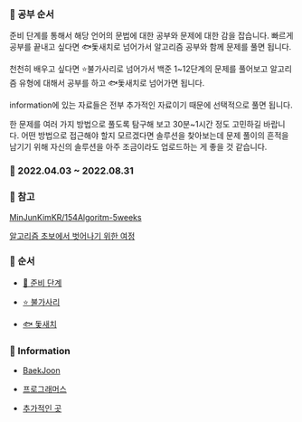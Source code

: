 ### 🐋 공부 순서

준비 단계를 통해서 해당 언어의 문법에 대한 공부와 문제에 대한 감을 잡습니다. 빠르게 공부를 끝내고 싶다면 🐟돛새치로 넘어가서 알고리즘 공부와 함께 문제를 풀면 됩니다.

천천히 배우고 싶다면 ⭐️불가사리로 넘어가서 백준 1~12단계의 문제를 풀어보고 알고리즘 유형에 대해서 공부를 하고 🐟돛새치로 넘어가면 됩니다.

information에 있는 자료들은 전부 추가적인 자료이기 때문에 선택적으로 풀면 됩니다.

한 문제를 여러 가지 방법으로 풀도록 탐구해 보고 30분~1시간 정도 고민하길 바랍니다. 어떤 방법으로 접근해야 할지 모르겠다면 솔루션을 찾아보는데 문제 풀이의 흔적을 남기기 위해 자신의 솔루션을 아주 조금이라도 업로드하는 게 좋을 것 같습니다.
### 📅 2022.04.03 ~ 2022.08.31

### 🐢 참고
[MinJunKimKR/154Algoritm-5weeks](https://github.com/MinJunKimKR/154Algoritm-5weeks)

[알고리즘 초보에서 벗어나기 위한 여정](https://claudiajkang.medium.com/%EC%95%8C%EA%B3%A0%EB%A6%AC%EC%A6%98-%EC%B4%88%EB%B3%B4%EC%97%90%EC%84%9C-%EB%B2%97%EC%96%B4%EB%82%98%EA%B8%B0-%EC%9C%84%ED%95%9C-%EC%97%AC%EC%A0%95-1ffb6bdfec6b)

### 🐬 순서

- [🐋 준비 단계](https://studyinfo.notion.site/52354dca285d40d692b6fde4ae9defb7)

- [⭐️ 불가사리](https://studyinfo.notion.site/407e7d3c95694650b1914b51928da34d)

- [🐟 돛새치](https://studyinfo.notion.site/439ef8bb2eb7477d9e48f5324afd46a1)

### 🦭 Information

- [BaekJoon](https://studyinfo.notion.site/BaekJoon-9bf3dd7cfd3b42a6bc0462c21f1a92e9)

- [프로그래머스](https://studyinfo.notion.site/9aaa0cad96b44ca48cc706f70c6cc53d)

- [추가적인 곳](https://studyinfo.notion.site/84d0b0999b014f93b7531d1c0c5494b3)
